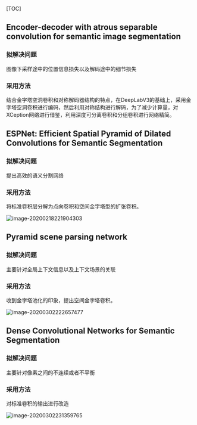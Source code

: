 [TOC]

## Encoder-decoder with atrous separable convolution for semantic image segmentation

### 拟解决问题

图像下采样途中的位置信息损失以及解码途中的细节损失

### 采用方法

结合金字塔空洞卷积和对称解码器结构的特点，在DeepLabV3的基础上，采用金字塔空洞卷积进行编码，然后利用对称结构进行解码，为了减少计算量，对XCeption网络进行借鉴，利用深度可分离卷积和分组卷积进行网络精简。



## ESPNet: Efficient Spatial Pyramid of Dilated Convolutions for Semantic Segmentation

### 拟解决问题

提出高效的语义分割网络

### 采用方法

将标准卷积层分解为点向卷积和空间金字塔型的扩张卷积。

![image-20200218221904303](C:\Users\87360\AppData\Roaming\Typora\typora-user-images\image-20200218221904303.png)



## Pyramid scene parsing network

### 拟解决问题

主要针对全局上下文信息以及上下文场景的关联

### 采用方法

收到金字塔池化的印象，提出空间金字塔卷积。

![image-20200302222657477](C:\Users\87360\AppData\Roaming\Typora\typora-user-images\image-20200302222657477.png)



## Dense Convolutional Networks for Semantic Segmentation

### 拟解决问题

主要针对像素之间的不连续或者不平衡

### 采用方法

对标准卷积的输出进行改造

![image-20200302231359765](C:\Users\87360\AppData\Roaming\Typora\typora-user-images\image-20200302231359765.png)